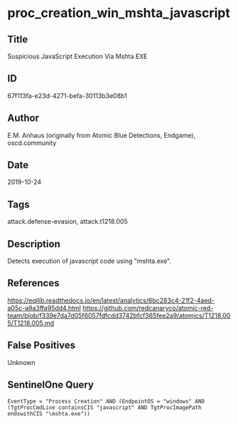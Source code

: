 # proc_creation_win_mshta_javascript

## Title
Suspicious JavaScript Execution Via Mshta.EXE

## ID
67f113fa-e23d-4271-befa-30113b3e08b1

## Author
E.M. Anhaus (originally from Atomic Blue Detections, Endgame), oscd.community

## Date
2019-10-24

## Tags
attack.defense-evasion, attack.t1218.005

## Description
Detects execution of javascript code using "mshta.exe".

## References
https://eqllib.readthedocs.io/en/latest/analytics/6bc283c4-21f2-4aed-a05c-a9a3ffa95dd4.html
https://github.com/redcanaryco/atomic-red-team/blob/f339e7da7d05f6057fdfcdd3742bfcf365fee2a9/atomics/T1218.005/T1218.005.md

## False Positives
Unknown

## SentinelOne Query
```
EventType = "Process Creation" AND (EndpointOS = "windows" AND (TgtProcCmdLine containsCIS "javascript" AND TgtProcImagePath endswithCIS "\mshta.exe"))

```